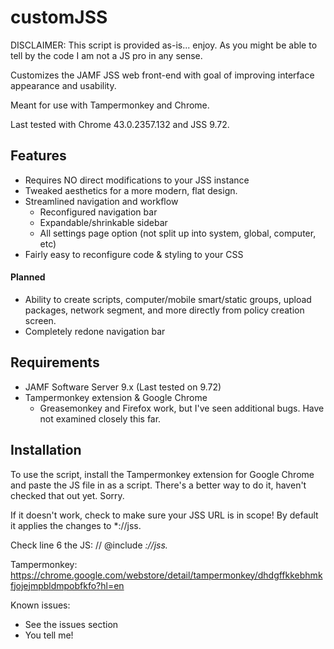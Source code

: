 customJSS
=========

DISCLAIMER: This script is provided as-is... enjoy. As you might be able to tell by the code I am not a JS pro in any sense.

Customizes the JAMF JSS web front-end with goal of improving interface appearance and usability.

Meant for use with Tampermonkey and Chrome. 

Last tested with Chrome 43.0.2357.132 and JSS 9.72.

## Features

- Requires NO direct modifications to your JSS instance
- Tweaked aesthetics for a more modern, flat design.
- Streamlined navigation and workflow
  - Reconfigured navigation bar
  - Expandable/shrinkable sidebar
  - All settings page option (not split up into system, global, computer, etc)
- Fairly easy to reconfigure code & styling to your CSS


#### Planned
- Ability to create scripts, computer/mobile smart/static groups, upload packages, network segment, and more directly from policy creation screen.
- Completely redone navigation bar

## Requirements

- JAMF Software Server 9.x (Last tested on 9.72)
- Tampermonkey extension & Google Chrome
  - Greasemonkey and Firefox work, but I've seen additional bugs. Have not examined closely this far.

## Installation

To use the script, install the Tampermonkey extension for Google Chrome and paste the JS file in as a script. There's a better way to do it, haven't checked that out yet. Sorry.

If it doesn't work, check to make sure your JSS URL is in scope! By default it applies the changes to *://jss.

Check line 6 the JS: // @include      *://jss.*

Tampermonkey: https://chrome.google.com/webstore/detail/tampermonkey/dhdgffkkebhmkfjojejmpbldmpobfkfo?hl=en

Known issues:

- See the issues section
- You tell me!
